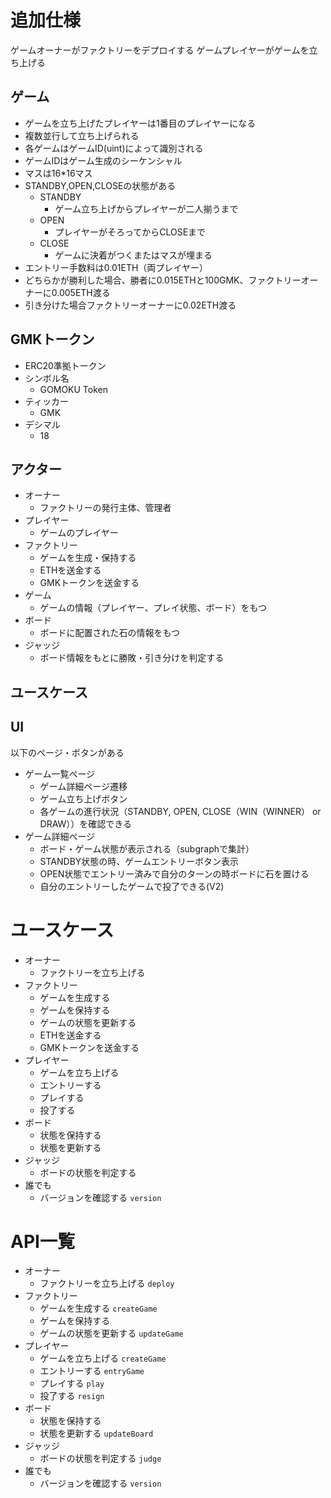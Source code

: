 # 追加仕様
ゲームオーナーがファクトリーをデプロイする
ゲームプレイヤーがゲームを立ち上げる
## ゲーム
- ゲームを立ち上げたプレイヤーは1番目のプレイヤーになる
- 複数並行して立ち上げられる
- 各ゲームはゲームID(uint)によって識別される
- ゲームIDはゲーム生成のシーケンシャル
- マスは16*16マス
- STANDBY,OPEN,CLOSEの状態がある
  - STANDBY
    - ゲーム立ち上げからプレイヤーが二人揃うまで
  - OPEN
    - プレイヤーがそろってからCLOSEまで
  - CLOSE
    - ゲームに決着がつくまたはマスが埋まる
- エントリー手数料は0.01ETH（両プレイヤー）
- どちらかが勝利した場合、勝者に0.015ETHと100GMK、ファクトリーオーナーに0.005ETH渡る
- 引き分けた場合ファクトリーオーナーに0.02ETH渡る

## GMKトークン
- ERC20準拠トークン
- シンボル名
  - GOMOKU Token
- ティッカー
  - GMK
- デシマル
  - 18

## アクター
- オーナー
  - ファクトリーの発行主体、管理者
- プレイヤー
  - ゲームのプレイヤー
- ファクトリー
  - ゲームを生成・保持する
  - ETHを送金する
  - GMKトークンを送金する
- ゲーム
  - ゲームの情報（プレイヤー、プレイ状態、ボード）をもつ
- ボード
  - ボードに配置された石の情報をもつ
- ジャッジ
  - ボード情報をもとに勝敗・引き分けを判定する

## ユースケース

## UI
以下のページ・ボタンがある
- ゲーム一覧ページ
  - ゲーム詳細ページ遷移
  - ゲーム立ち上げボタン
  - 各ゲームの進行状況（STANDBY, OPEN, CLOSE（WIN（WINNER） or DRAW））を確認できる
- ゲーム詳細ページ
  - ボード・ゲーム状態が表示される（subgraphで集計）
  - STANDBY状態の時、ゲームエントリーボタン表示
  - OPEN状態でエントリー済みで自分のターンの時ボードに石を置ける
  - 自分のエントリーしたゲームで投了できる(V2)

# ユースケース
- オーナー
  - ファクトリーを立ち上げる
- ファクトリー
  - ゲームを生成する
  - ゲームを保持する
  - ゲームの状態を更新する
  - ETHを送金する
  - GMKトークンを送金する
- プレイヤー
  - ゲームを立ち上げる
  - エントリーする
  - プレイする
  - 投了する
- ボード
  - 状態を保持する
  - 状態を更新する
- ジャッジ
  - ボードの状態を判定する
- 誰でも
  - バージョンを確認する `version`

# API一覧
- オーナー
  - ファクトリーを立ち上げる `deploy`
- ファクトリー
  - ゲームを生成する `createGame`
  - ゲームを保持する
  - ゲームの状態を更新する `updateGame`
- プレイヤー
  - ゲームを立ち上げる `createGame`
  - エントリーする `entryGame`
  - プレイする `play`
  - 投了する `resign`
- ボード
  - 状態を保持する
  - 状態を更新する `updateBoard`
- ジャッジ
  - ボードの状態を判定する `judge`
- 誰でも
  - バージョンを確認する `version`